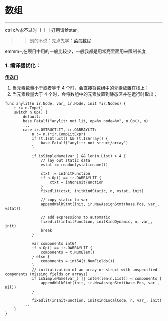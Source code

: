 # 数组

***
ctrl c/v永不过时 ！！！好用请给star。

> > 别的不说：先点先学：[菜鸟教程](https://www.runoob.com/go/go-arrays.html)

emmm~,在项目中用的一般比较少，一般我都是用常亮里面用来限制长度

### 1. 编译器优化：
**[传送门](https://github.com/golang/go/blob/dev.boringcrypto.go1.18/src/cmd/compile/internal/walk/complit.go#L553)**
1. 当元素数量小于或者等于 4 个时，会直接将数组中的元素放置在栈上；
2. 当元素数量大于 4 个时，会将数组中的元素放置到静态区并在运行时取出；

```
func anylit(n ir.Node, var_ ir.Node, init *ir.Nodes) {
    t := n.Type()
    switch n.Op() {
        default:
        base.Fatalf("anylit: not lit, op=%v node=%v", n.Op(), n)
		...
        case ir.OSTRUCTLIT, ir.OARRAYLIT:
            n := n.(*ir.CompLitExpr)
            if !t.IsStruct() && !t.IsArray() {
                base.Fatalf("anylit: not struct/array")
            }
    
            if isSimpleName(var_) && len(n.List) > 4 {
                // lay out static data
                vstat := readonlystaticname(t)
    
                ctxt := inInitFunction
                if n.Op() == ir.OARRAYLIT {
                    ctxt = inNonInitFunction
                }
                fixedlit(ctxt, initKindStatic, n, vstat, init)
    
                // copy static to var
                appendWalkStmt(init, ir.NewAssignStmt(base.Pos, var_, vstat))
    
                // add expressions to automatic
                fixedlit(inInitFunction, initKindDynamic, n, var_, init)
                break
            }
    
            var components int64
            if n.Op() == ir.OARRAYLIT {
                components = t.NumElem()
            } else {
                components = int64(t.NumFields())
            }
            // initialization of an array or struct with unspecified components (missing fields or arrays)
            if isSimpleName(var_) || int64(len(n.List)) < components {
                appendWalkStmt(init, ir.NewAssignStmt(base.Pos, var_, nil))
            }
    
            fixedlit(inInitFunction, initKindLocalCode, n, var_, init)
        ...
    }
}
```